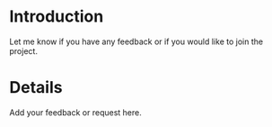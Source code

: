 # Introduction #

Let me know if you have any feedback or if you would like to join the project.

# Details #

Add your feedback or request here.